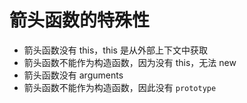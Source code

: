 # 箭头函数的特殊性

- 箭头函数没有 this，this 是从外部上下文中获取
- 箭头函数不能作为构造函数，因为没有 this，无法 new
- 箭头函数没有 arguments
- 箭头函数不能作为构造函数，因此没有 `prototype`

